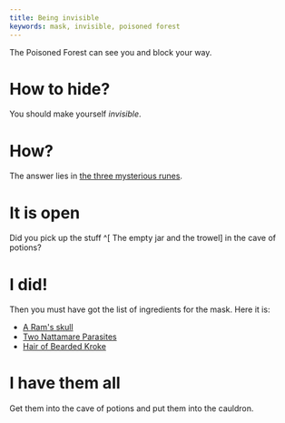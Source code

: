 ```yaml
---
title: Being invisible
keywords: mask, invisible, poisoned forest
---
```


The Poisoned Forest can see you and block your way.

# How to hide?
You should make yourself *invisible*.

# How?
The answer lies in [the three mysterious runes](../050-runes.md).

# It is open
Did you pick up the stuff ^[ The empty jar and the trowel] in the cave of potions?

# I did!
Then you must have got the list of ingredients for the mask. Here it is:
 - [A Ram's skull](010-rams-skull.md)
 - [Two Nattamare Parasites](020-two-nattamare-parasites.md)
 - [Hair of Bearded Kroke](030-hair-bearded-kroke.md)

# I have them all
Get them into the cave of potions and put them into the cauldron.
